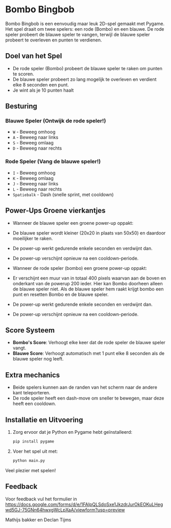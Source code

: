 # Bombo Bingbob

Bombo Bingbob is een eenvoudig maar leuk 2D-spel gemaakt met Pygame. Het spel draait om twee spelers: een rode (Bombo) en een blauwe. De rode speler probeert de blauwe speler te vangen, terwijl de blauwe speler probeert te overleven en punten te verdienen.

## Doel van het Spel
- De rode speler (Bombo) probeert de blauwe speler te raken om punten te scoren.
- De blauwe speler probeert zo lang mogelijk te overleven en verdient elke 8 seconden een punt.
- Je wint als je 10 punten haalt
  

## Besturing
### Blauwe Speler (Ontwijk de rode speler!)
- `W` - Beweeg omhoog
- `A` - Beweeg naar links
- `S` - Beweeg omlaag
- `D` - Beweeg naar rechts

### Rode Speler (Vang de blauwe speler!)
- `I` - Beweeg omhoog
- `K` - Beweeg omlaag
- `J` - Beweeg naar links
- `L` - Beweeg naar rechts
- `Spatiebalk` - Dash (snelle sprint, met cooldown)

## Power-Ups **Groene vierkantjes**
  - Wanneer de blauwe speler een groene power-up oppakt:
  - De blauwe speler wordt kleiner (20x20 in plaats van 50x50) en daardoor moeilijker te raken.
  - De power-up werkt gedurende enkele seconden en verdwijnt dan.
  - De power-up verschijnt opnieuw na een cooldown-periode.
 
  - Wanneer de rode speler (bombo) een groene power-up oppakt:
  - Er verschijnt een muur van in totaal 400 pixels waarvan aan de boven en onderkant van de powerup 200 ieder. Hier kan Bombo doorheen alleen de blauwe speler niet. Als de blauwe speler hem raakt krijgt bombo een punt en resetten Bombo en de blauwe speler.
  - De power-up werkt gedurende enkele seconden en verdwijnt dan.
  - De power-up verschijnt opnieuw na een cooldown-periode.

## Score Systeem
- **Bombo's Score**: Verhoogt elke keer dat de rode speler de blauwe speler vangt.
- **Blauwe Score**: Verhoogt automatisch met 1 punt elke 8 seconden als de blauwe speler nog leeft.

## Extra mechanics
- Beide spelers kunnen aan de randen van het scherm naar de andere kant teleporteren.
- De rode speler heeft een dash-move om sneller te bewegen, maar deze heeft een cooldown.

## Installatie en Uitvoering
1. Zorg ervoor dat je Python en Pygame hebt geïnstalleerd:
   ```sh
   pip install pygame
   ```
2. Voer het spel uit met:
   ```sh
   python main.py
   ```

Veel plezier met spelen!

## Feedback
Voor feedback vul het formulier in
https://docs.google.com/forms/d/e/1FAIpQLSdoSxe1JkzdrJurOkEOKuLHegwd5GJ-75GNn64hwxgWcLpXaA/viewform?usp=preview 


Mathijs bakker en Declan Tijms
